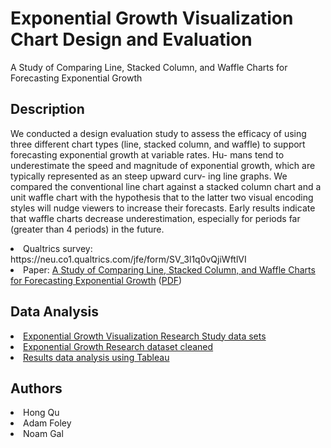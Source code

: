# Exponential Growth Visualization Chart Design and Evaluation

A Study of Comparing Line, Stacked Column, and Waffle Charts for Forecasting Exponential Growth

## Description
We conducted a design evaluation study to assess the efficacy of
using three different chart types (line, stacked column, and waffle)
to support forecasting exponential growth at variable rates. Hu-
mans tend to underestimate the speed and magnitude of exponential
growth, which are typically represented as an steep upward curv-
ing line graphs. We compared the conventional line chart against
a stacked column chart and a unit waffle chart with the hypothesis
that to the latter two visual encoding styles will nudge viewers to
increase their forecasts. Early results indicate that waffle charts
decrease underestimation, especially for periods far (greater than 4
periods) in the future.

<li>Qualtrics survey: https://neu.co1.qualtrics.com/jfe/form/SV_3l1q0vQjiWftlVI
<li>Paper: <a href="https://www.overleaf.com/read/bwxpsnwwxymh">A Study of Comparing Line, Stacked Column, and Waffle Charts for Forecasting Exponential Growth</a> (<a href="https://www.dropbox.com/s/y9v8p5d0o29n1yd/A_Study_of_Stacked_Comparing_Line__Column__and_Waffle_Charts_for_Forecasting_Exponential_Growth.pdf?dl=0">PDF</a>)

## Data Analysis
<li><a href="https://docs.google.com/spreadsheets/d/1cCxdHAVIYAhpmS_-hc90PX2zrN8vPTbHzFEqEFA6WDk/edit#gid=2059195474">Exponential Growth Visualization Research Study data sets</a>
<li><a href="https://docs.google.com/spreadsheets/d/1X7Kc0BMCO06t1_tw2P9vFBt5Ryqd-TFgGDzAWJaCbRM/edit#gid=702028734">Exponential Growth Research dataset cleaned</a>
<li><a href="https://public.tableau.com/app/profile/hong.qu5598/viz/Tableau_Vis_results_data_analysis_v1/Studyresultsdashboard?publish=yes">Results data analysis using Tableau</a>
  
## Authors
<li>Hong Qu
<li>Adam Foley
<li>Noam Gal

